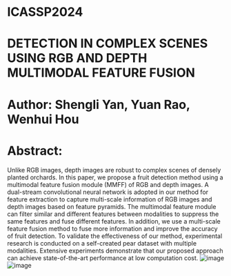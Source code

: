 # ICASSP2024
# DETECTION IN COMPLEX SCENES USING RGB AND DEPTH MULTIMODAL FEATURE FUSION
# Author: Shengli Yan, Yuan Rao, Wenhui Hou
# Abstract:
Unlike RGB images, depth images are robust to complex scenes of densely planted orchards. In this paper, we propose a fruit detection method using a multimodal feature fusion module (MMFF) of RGB and depth images. 
A dual-stream convolutional neural network is adopted in our method for feature extraction to capture multi-scale information of RGB images and depth images based on feature pyramids. The multimodal feature module can filter 
similar and different features between modalities to suppress the same features and fuse different features. In addition, we use a multi-scale feature fusion method to fuse more information and improve the accuracy of fruit detection. To 
validate the effectiveness of our method, experimental research is conducted on a self-created pear dataset with multiple modalities. Extensive experiments demonstrate that our proposed approach can achieve state-of-the-art performance at low computation cost.
![image](https://github.com/uponman/MMFF/assets/39573504/5119dd65-27e4-4613-bb64-8c386ecfe7a8)
![image](https://github.com/uponman/MMFF/assets/39573504/b8a23aa2-ad11-49e4-9516-ea8eb08db0c9)


